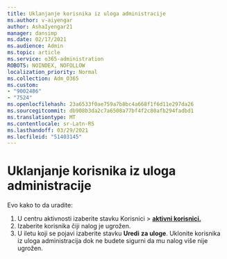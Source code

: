 ```yaml
---
title: Uklanjanje korisnika iz uloga administracije
ms.author: v-aiyengar
author: AshaIyengar21
manager: dansimp
ms.date: 02/17/2021
ms.audience: Admin
ms.topic: article
ms.service: o365-administration
ROBOTS: NOINDEX, NOFOLLOW
localization_priority: Normal
ms.collection: Adm_O365
ms.custom:
- "9002486"
- "7524"
ms.openlocfilehash: 23a6533f0ae759a7b8bc4a668f1f6d11e297da26
ms.sourcegitcommit: db908b3da2c7a6508a77bf4f2c80afb294fadbd1
ms.translationtype: MT
ms.contentlocale: sr-Latn-RS
ms.lasthandoff: 03/29/2021
ms.locfileid: "51403145"
---
```

# <a name="remove-the-users-from-the-admin-roles"></a>Uklanjanje korisnika iz uloga administracije

Evo kako to da uradite:

1. U centru aktivnosti izaberite stavku Korisnici  >  [**aktivni korisnici.**](https://go.microsoft.com/fwlink/p/?linkid=834822)
1. Izaberite korisnika čiji nalog je ugrožen.
1. U iletu koji se pojavi izaberite stavku **Uredi** **za uloge**. Uklonite korisnika iz uloga administracija dok ne budete sigurni da mu nalog više nije ugrožen.

